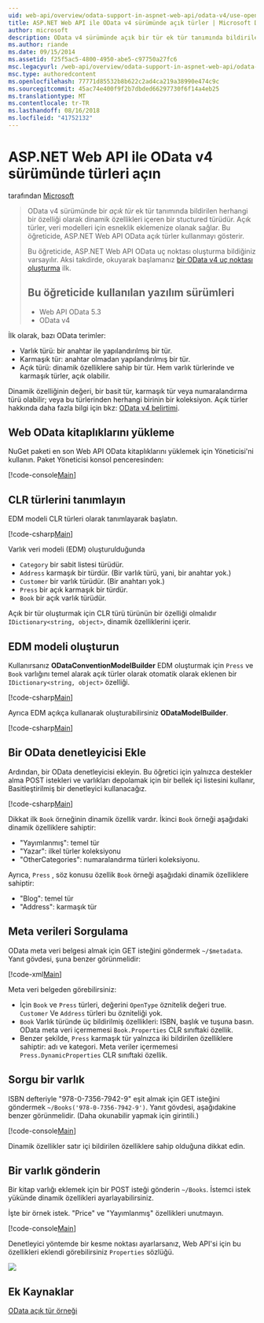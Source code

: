 ```yaml
---
uid: web-api/overview/odata-support-in-aspnet-web-api/odata-v4/use-open-types-in-odata-v4
title: ASP.NET Web API ile OData v4 sürümünde açık türler | Microsoft Docs
author: microsoft
description: OData v4 sürümünde açık bir tür ek tür tanımında bildirilen herhangi bir özelliği olarak dinamik özellikleri içeren bir stuctured türüdür. Aç...
ms.author: riande
ms.date: 09/15/2014
ms.assetid: f25f5ac5-4800-4950-abe5-c97750a27fc6
msc.legacyurl: /web-api/overview/odata-support-in-aspnet-web-api/odata-v4/use-open-types-in-odata-v4
msc.type: authoredcontent
ms.openlocfilehash: 77771d85532b8b622c2ad4ca219a38990e474c9c
ms.sourcegitcommit: 45ac74e400f9f2b7dbded66297730f6f14a4eb25
ms.translationtype: MT
ms.contentlocale: tr-TR
ms.lasthandoff: 08/16/2018
ms.locfileid: "41752132"
---
```

<a name="open-types-in-odata-v4-with-aspnet-web-api"></a>ASP.NET Web API ile OData v4 sürümünde türleri açın
====================
tarafından [Microsoft](https://github.com/microsoft)

> OData v4 sürümünde bir *açık tür* ek tür tanımında bildirilen herhangi bir özelliği olarak dinamik özellikleri içeren bir stuctured türüdür. Açık türler, veri modelleri için esneklik eklemenize olanak sağlar. Bu öğreticide, ASP.NET Web API OData açık türler kullanmayı gösterir.
> 
> Bu öğreticide, ASP.NET Web API OData uç noktası oluşturma bildiğiniz varsayılır. Aksi takdirde, okuyarak başlamanız [bir OData v4 uç noktası oluşturma](create-an-odata-v4-endpoint.md) ilk.
> 
> ## <a name="software-versions-used-in-the-tutorial"></a>Bu öğreticide kullanılan yazılım sürümleri
> 
> 
> - Web API OData 5.3
> - OData v4


İlk olarak, bazı OData terimler:

- Varlık türü: bir anahtar ile yapılandırılmış bir tür.
- Karmaşık tür: anahtar olmadan yapılandırılmış bir tür.
- Açık türü: dinamik özelliklere sahip bir tür. Hem varlık türlerinde ve karmaşık türler, açık olabilir.

Dinamik özelliğinin değeri, bir basit tür, karmaşık tür veya numaralandırma türü olabilir; veya bu türlerinden herhangi birinin bir koleksiyon. Açık türler hakkında daha fazla bilgi için bkz: [OData v4 belirtimi](http://www.odata.org/documentation/odata-version-4-0/).

## <a name="install-the-web-odata-libraries"></a>Web OData kitaplıklarını yükleme

NuGet paketi en son Web API OData kitaplıklarını yüklemek için Yöneticisi'ni kullanın. Paket Yöneticisi konsol penceresinden:

[!code-console[Main](use-open-types-in-odata-v4/samples/sample1.cmd)]

## <a name="define-the-clr-types"></a>CLR türlerini tanımlayın

EDM modeli CLR türleri olarak tanımlayarak başlatın.

[!code-csharp[Main](use-open-types-in-odata-v4/samples/sample2.cs)]

Varlık veri modeli (EDM) oluşturulduğunda

- `Category` bir sabit listesi türüdür.
- `Address` karmaşık bir türdür. (Bir varlık türü, yani, bir anahtar yok.)
- `Customer` bir varlık türüdür. (Bir anahtarı yok.)
- `Press` bir açık karmaşık bir türdür.
- `Book` bir açık varlık türüdür.

Açık bir tür oluşturmak için CLR türü türünün bir özelliği olmalıdır `IDictionary<string, object>`, dinamik özelliklerini içerir.

## <a name="build-the-edm-model"></a>EDM modeli oluşturun

Kullanırsanız **ODataConventionModelBuilder** EDM oluşturmak için `Press` ve `Book` varlığını temel alarak açık türler olarak otomatik olarak eklenen bir `IDictionary<string, object>` özelliği.

[!code-csharp[Main](use-open-types-in-odata-v4/samples/sample3.cs)]

Ayrıca EDM açıkça kullanarak oluşturabilirsiniz **ODataModelBuilder**.

[!code-csharp[Main](use-open-types-in-odata-v4/samples/sample4.cs)]

## <a name="add-an-odata-controller"></a>Bir OData denetleyicisi Ekle

Ardından, bir OData denetleyicisi ekleyin. Bu öğretici için yalnızca destekler alma POST istekleri ve varlıkları depolamak için bir bellek içi listesini kullanır, Basitleştirilmiş bir denetleyici kullanacağız.

[!code-csharp[Main](use-open-types-in-odata-v4/samples/sample5.cs)]

Dikkat ilk `Book` örneğinin dinamik özellik vardır. İkinci `Book` örneği aşağıdaki dinamik özelliklere sahiptir:

- "Yayımlanmış": temel tür
- "Yazar": ilkel türler koleksiyonu
- "OtherCategories": numaralandırma türleri koleksiyonu.

Ayrıca, `Press` , söz konusu özellik `Book` örneği aşağıdaki dinamik özelliklere sahiptir:

- "Blog": temel tür
- "Address": karmaşık tür

## <a name="query-the-metadata"></a>Meta verileri Sorgulama

OData meta veri belgesi almak için GET isteğini göndermek `~/$metadata`. Yanıt gövdesi, şuna benzer görünmelidir:

[!code-xml[Main](use-open-types-in-odata-v4/samples/sample6.xml?highlight=5,21)]

Meta veri belgeden görebilirsiniz:

- İçin `Book` ve `Press` türleri, değerini `OpenType` öznitelik değeri true. `Customer` Ve `Address` türleri bu özniteliği yok.
- `Book` Varlık türünde üç bildirilmiş özellikleri: ISBN, başlık ve tuşuna basın. OData meta veri içermemesi `Book.Properties` CLR sınıftaki özellik.
- Benzer şekilde, `Press` karmaşık tür yalnızca iki bildirilen özelliklere sahiptir: adı ve kategori. Meta veriler içermemesi `Press.DynamicProperties` CLR sınıftaki özellik.

## <a name="query-an-entity"></a>Sorgu bir varlık

ISBN defteriyle "978-0-7356-7942-9" eşit almak için GET isteğini göndermek `~/Books('978-0-7356-7942-9')`. Yanıt gövdesi, aşağıdakine benzer görünmelidir. (Daha okunabilir yapmak için girintili.)

[!code-console[Main](use-open-types-in-odata-v4/samples/sample7.cmd?highlight=8-13,15-23)]

Dinamik özellikler satır içi bildirilen özelliklere sahip olduğuna dikkat edin.

## <a name="post-an-entity"></a>Bir varlık gönderin

Bir kitap varlığı eklemek için bir POST isteği gönderin `~/Books`. İstemci istek yükünde dinamik özellikleri ayarlayabilirsiniz.

İşte bir örnek istek. "Price" ve "Yayımlanmış" özellikleri unutmayın.

[!code-console[Main](use-open-types-in-odata-v4/samples/sample8.cmd?highlight=10)]

Denetleyici yöntemde bir kesme noktası ayarlarsanız, Web API'si için bu özellikleri eklendi görebilirsiniz `Properties` sözlüğü.

![](use-open-types-in-odata-v4/_static/image1.png)

## <a name="additional-resources"></a>Ek Kaynaklar

[OData açık tür örneği](http://aspnet.codeplex.com/sourcecontrol/latest#Samples/WebApi/OData/v4/ODataOpenTypeSample/ReadMe.txt)
